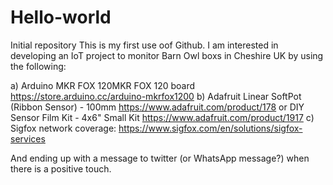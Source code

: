 # Hello-world
Initial repository
This is my first use oof Github.  I am interested in developing an IoT project to monitor Barn Owl boxs in Cheshire UK by using the following:

a) Arduino MKR FOX 120MKR FOX 120 board    https://store.arduino.cc/arduino-mkrfox1200
b) Adafruit Linear SoftPot (Ribbon Sensor) - 100mm  https://www.adafruit.com/product/178
    or DIY Sensor Film Kit - 4x6" Small Kit  https://www.adafruit.com/product/1917
c) Sigfox network coverage:  https://www.sigfox.com/en/solutions/sigfox-services

And ending up with a message to twitter (or WhatsApp message?) when there is a positive touch.
